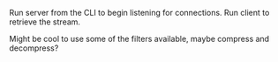 Run server from the CLI to begin listening for connections.
Run client to retrieve the stream.

Might be cool to use some of the filters available, maybe compress and decompress?
